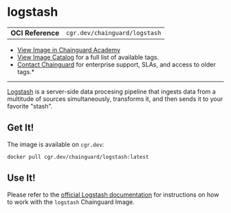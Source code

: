 <!--monopod:start-->
# logstash
| | |
| - | - |
| **OCI Reference** | `cgr.dev/chainguard/logstash` |


* [View Image in Chainguard Academy](https://edu.chainguard.dev/chainguard/chainguard-images/reference/logstash/overview/)
* [View Image Catalog](https://console.enforce.dev/images/catalog) for a full list of available tags.
* [Contact Chainguard](https://www.chainguard.dev/chainguard-images) for enterprise support, SLAs, and access to older tags.*

---
<!--monopod:end-->

<!--overview:start-->
[Logstash](https://github.com/elastic/logstash) is a server-side data procesing pipeline that ingests data from a
multitude of sources simultaneously, transforms it, and then sends it to your favorite "stash".
<!--overview:end-->

<!--getting:start-->
## Get It!

The image is available on `cgr.dev`:

```
docker pull cgr.dev/chainguard/logstash:latest
```
<!--getting:end-->

<!--body:start-->
## Use It!

Please refer to the [official Logstash documentation]() for instructions on how to work with the `logstash` Chainguard Image.
<!--body:end-->
